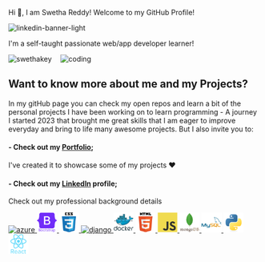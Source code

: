 Hi 👋, I am Swetha Reddy!
Welcome to my GitHub Profile!

![linkedin-banner-light](https://github.com/user-attachments/assets/a41988d6-61c5-4b71-8a55-93d1862450d7)

I'm a self-taught passionate web/app developer learner!

<img align="right" alt="coding" width="400" src="https://user-images.githubusercontent.com/113302094/211284885-f4291eef-88a6-48cb-a06e-28c3481a75b0.gif" >

<p align="left"> <img src="https://komarev.com/ghpvc/?username=swethakey&label=Profile%20views&color=0e75b6&style=flat" alt="swethakey" /> </p>


## Want to know more about me and my Projects?

In my gitHub page you can check my open repos and learn a bit of the personal projects I have been working on to learn
programming - A journey I started 2023 that brought me great skills that I am eager to improve everyday and bring
to life many awesome projects. But I also invite you to:

#### - Check out my [Portfolio](https://swethakey.github.io/);
I've created it to showcase some of my projects ❤

#### - Check out my [LinkedIn](https://www.linkedin.com/in/swetha-reddy-cv/) profile;
Check out my professional background details

<p align="left"> <a href="https://azure.microsoft.com/en-in/" target="_blank" rel="noreferrer"> <img src="https://www.vectorlogo.zone/logos/microsoft_azure/microsoft_azure-icon.svg" alt="azure" width="40" height="40"/> </a> <a href="https://getbootstrap.com" target="_blank" rel="noreferrer"> <img src="https://raw.githubusercontent.com/devicons/devicon/master/icons/bootstrap/bootstrap-plain-wordmark.svg" alt="bootstrap" width="40" height="40"/> </a> <a href="https://www.w3schools.com/css/" target="_blank" rel="noreferrer"> <img src="https://raw.githubusercontent.com/devicons/devicon/master/icons/css3/css3-original-wordmark.svg" alt="css3" width="40" height="40"/> </a> <a href="https://www.djangoproject.com/" target="_blank" rel="noreferrer"> <img src="https://cdn.worldvectorlogo.com/logos/django.svg" alt="django" width="40" height="40"/> </a> <a href="https://www.docker.com/" target="_blank" rel="noreferrer"> <img src="https://raw.githubusercontent.com/devicons/devicon/master/icons/docker/docker-original-wordmark.svg" alt="docker" width="40" height="40"/> </a> <a href="https://www.w3.org/html/" target="_blank" rel="noreferrer"> <img src="https://raw.githubusercontent.com/devicons/devicon/master/icons/html5/html5-original-wordmark.svg" alt="html5" width="40" height="40"/> </a> <a href="https://developer.mozilla.org/en-US/docs/Web/JavaScript" target="_blank" rel="noreferrer"> <img src="https://raw.githubusercontent.com/devicons/devicon/master/icons/javascript/javascript-original.svg" alt="javascript" width="40" height="40"/> </a> <a href="https://www.mongodb.com/" target="_blank" rel="noreferrer"> <img src="https://raw.githubusercontent.com/devicons/devicon/master/icons/mongodb/mongodb-original-wordmark.svg" alt="mongodb" width="40" height="40"/> </a> <a href="https://www.mysql.com/" target="_blank" rel="noreferrer"> <img src="https://raw.githubusercontent.com/devicons/devicon/master/icons/mysql/mysql-original-wordmark.svg" alt="mysql" width="40" height="40"/> </a> <a href="https://www.python.org" target="_blank" rel="noreferrer"> <img src="https://raw.githubusercontent.com/devicons/devicon/master/icons/python/python-original.svg" alt="python" width="40" height="40"/> </a> <a href="https://reactjs.org/" target="_blank" rel="noreferrer"> <img src="https://raw.githubusercontent.com/devicons/devicon/master/icons/react/react-original-wordmark.svg" alt="react" width="40" height="40"/> </a> </p>


